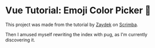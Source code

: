 # Vue Tutorial: Emoji Color Picker 🎨

This project was made from the tutorial by [Zaydek](https://github.com/zaydek) on [Scrimba](https://scrimba.com/).

Then I amused myself rewriting the index with pug, as I'm currently discovering it.
